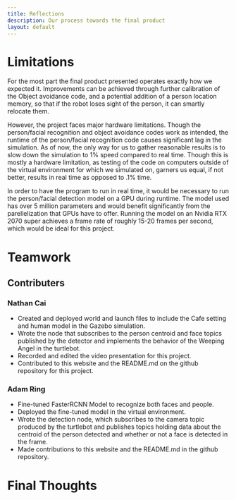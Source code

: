 ```yaml
---
title: Reflections
description: Our process towards the final product
layout: default
---
```


# Limitations

For the most part the final product presented operates exactly how we expected it. Improvements can be achieved through further calibration of the Object avoidance code, and a potential addition of a person location memory, so that if the robot loses sight of the person, it can smartly relocate them.

However, the project faces major hardware limitations. Though the person/facial recognition and object avoidance codes work as intended, the runtime of the person/facial recognition code causes significant lag in the simulation. As of now, the only way for us to gather reasonable results is to slow down the simulation to 1% speed compared to real time. Though this is mostly a hardware limitation, as testing of the code on computers outside of the virtual environment for which we simulated on, garners us equal, if not better, results in real time as opposed to .1% time.

In order to have the program to run in real time, it would be necessary to run the person/facial detection model on a GPU during runtime. The model used has over 5 million parameters and would benefit significantly from the parellelization that GPUs have to offer. Running the model on an Nvidia RTX 2070 super achieves a frame rate of roughly 15-20 frames per second, which would be ideal for this project.

# Teamwork

## Contributers

### Nathan Cai

- Created and deployed world and launch files to include the Cafe setting and human model in the Gazebo simulation.
- Wrote the node that subscribes to the person centroid and face topics published by the detector and implements the behavior of the Weeping Angel in the turtlebot.
- Recorded and edited the video presentation for this project.
- Contributed to this website and the README.md on the github repository for this project.

### Adam Ring

- Fine-tuned FasterRCNN Model to recognize both faces and people.
- Deployed the fine-tuned model in the virtual environment.
- Wrote the detection node, which subscribes to the camera topic produced by the turtlebot and publishes topics holding data about the centroid of the person detected and whether or not a face is detected in the frame.
- Made contributions to this website and the README.md in the github repository.

# Final Thoughts
